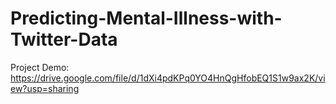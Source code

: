 # Predicting-Mental-Illness-with-Twitter-Data
Project Demo: https://drive.google.com/file/d/1dXi4pdKPq0YO4HnQgHfobEQ1S1w9ax2K/view?usp=sharing
